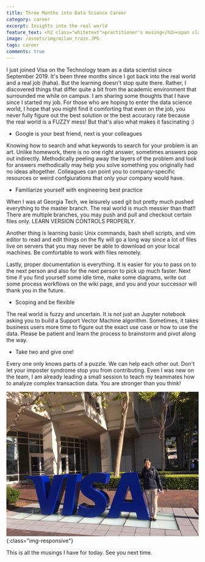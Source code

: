```yaml
---
title: Three Months into Data Science Career
category: career
excerpt: Insights into the real world
feature_text: <h2 class="whitetext">practitioner's musing</h2><span class="whitetext">
image: /assets/img/milan_train.JPG
tags: career
comments: true
---
```


I just joined Visa on the Technology team as a data scientist since September 2019. It's been three months since I got back into the real world and a real job (haha). But the learning doesn't stop quite there. Rather, I discovered things that differ quite a bit from the academic environment that surrounded me while on campus. I am sharing some thoughts that I have since I started my job. For those who are hoping to enter the data science world, I hope that you might find it comforting that even on the job, you never fully figure out the best solution or the best accuracy rate because the real world is a FUZZY mess! But that's also what makes it fascinating :) 

- Google is your best friend, next is your colleagues

Knowing how to search and what keywords to search for your problem is an art. Unlike homework, there is no one right answer, sometimes answers pop out indirectly. Methodically peeling away the layers of the problem and look for answers methodically may help you solve something you originally had no ideas altogether. Colleagues can point you to company-specific resources or weird confgiurations that only your company would have. 

- Familiarize yourself with engineering best practice

When I was at Georgia Tech, we leisurely used git but pretty much pushed everything to the master branch. The real world is much messier than that!! There are multiple branches, you may push and pull and checkout certain files only. LEARN VERSION CONTROLS PROPERLY.

Another thing is learning basic Unix commands, bash shell scripts, and vim editor to read and edit things on the fly will go a long way since a lot of files live on servers that you may never be able to download on your local machines. Be comfortable to work with files remotely.

Lastly, proper documentation is everything. It is easier for you to pass on to the next person and also for the next person to pick up much faster. Next time if you find yourself some idle time, make some diagrams, write out some process workflows on the wiki page, and you and your successor will thank you in the future.

- Scoping and be flexible

The real world is fuzzy and uncertain. It is not just an Jupyter notebook asking you to build a Support Vector Machine algorithm. Sometimes, it takes business users more time to figure out the exact use case or how to use the data. Please be patient and learn the process to brainstorm and pivot along the way. 

- Take two and give one!

Every one only knows parts of a puzzle. We can help each other out. Don't let your imposter syndrome stop you from contributing. Even I was new on the team, I am already leading a small session to teach my teammates how to analyze complex transaction data. You are stronger than you think!

![My first day at Visa](/assets/img/winnie-visa.JPG){:class="img-responsive"}

This is all the musings I have for today. See you next time.
